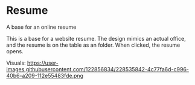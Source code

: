 # Resume
A base for an online resume

This is a base for a website resume. The design mimics an actual office, and the resume is on the table as an folder. When clicked, the resume opens.

Visuals:
https://user-images.githubusercontent.com/122856834/228535842-4c77fa6d-c996-40b6-a209-112e55483fde.png
